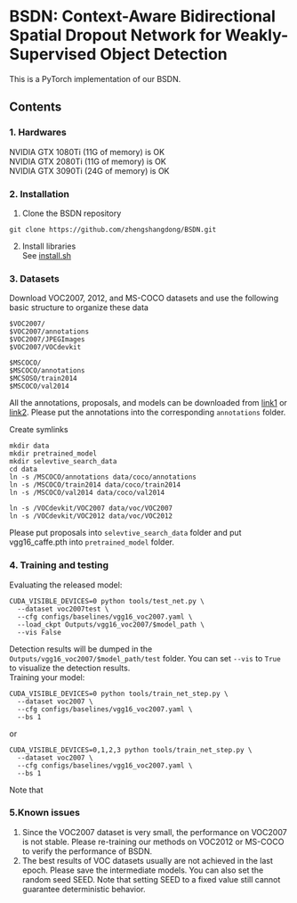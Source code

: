 # BSDN: Context-Aware Bidirectional Spatial Dropout Network for Weakly-Supervised Object Detection
This is a PyTorch implementation of our BSDN.

## Contents
### 1. Hardwares
NVIDIA GTX 1080Ti (11G of memory) is OK  
NVIDIA GTX 2080Ti (11G of memory) is OK  
NVIDIA GTX 3090Ti (24G of memory) is OK  

### 2. Installation
1. Clone the BSDN repository  
```
git clone https://github.com/zhengshangdong/BSDN.git
```  
2. Install libraries  
See [install.sh](https://github.com/zhengshangdong/BSDN/blob/master/install.sh)

### 3. Datasets  
Download VOC2007, 2012, and MS-COCO datasets and use the following basic structure to organize these data
```
$VOC2007/                           
$VOC2007/annotations
$VOC2007/JPEGImages
$VOC2007/VOCdevkit
```
```
$MSCOCO/                           
$MSCOCO/annotations
$MCSOSO/train2014
$MSCOCO/val2014
```
All the annotations, proposals, and models can be downloaded from [link1](https://baidu.com) or [link2](https://baidu.com). Please put the annotations into the corresponding `annotations` folder.  

Create symlinks
```
mkdir data
mkdir pretrained_model
mkdir selevtive_search_data
cd data
ln -s /MSCOCO/annotations data/coco/annotations
ln -s /MSCOCO/train2014 data/coco/train2014
ln -s /MSCOCO/val2014 data/coco/val2014
```
```
ln -s /VOCdevkit/VOC2007 data/voc/VOC2007
ln -s /VOCdevkit/VOC2012 data/voc/VOC2012
```
Please put proposals into `selevtive_search_data` folder and put vgg16_caffe.pth into `pretrained_model` folder.
### 4. Training and testing
Evaluating the released model:
```
CUDA_VISIBLE_DEVICES=0 python tools/test_net.py \
  --dataset voc2007test \
  --cfg configs/baselines/vgg16_voc2007.yaml \
  --load_ckpt Outputs/vgg16_voc2007/$model_path \
  --vis False
```
Detection results will be dumped in the `Outputs/vgg16_voc2007/$model_path/test` folder. You can set `--vis` to `True` to visualize the detection results.  
Training your model:
```
CUDA_VISIBLE_DEVICES=0 python tools/train_net_step.py \
  --dataset voc2007 \
  --cfg configs/baselines/vgg16_voc2007.yaml \
  --bs 1
```
or
```
CUDA_VISIBLE_DEVICES=0,1,2,3 python tools/train_net_step.py \
  --dataset voc2007 \
  --cfg configs/baselines/vgg16_voc2007.yaml \
  --bs 1
```
Note that

### 5.Known issues
1. Since the VOC2007 dataset is very small, the performance on VOC2007 is not stable. Please re-training our methods on VOC2012 or MS-COCO to verify the performance of BSDN. 
2. The best results of VOC datasets usually are not achieved in the last epoch. Please save the intermediate models. You can also set the random seed SEED. Note that setting SEED to a fixed value still cannot guarantee deterministic behavior.
